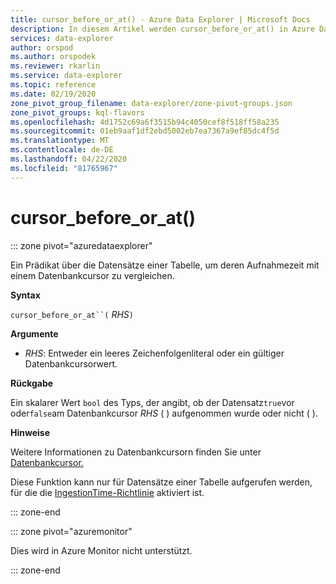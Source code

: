 ```yaml
---
title: cursor_before_or_at() - Azure Data Explorer | Microsoft Docs
description: In diesem Artikel werden cursor_before_or_at() in Azure Data Explorer beschrieben.
services: data-explorer
author: orspod
ms.author: orspodek
ms.reviewer: rkarlin
ms.service: data-explorer
ms.topic: reference
ms.date: 02/19/2020
zone_pivot_group_filename: data-explorer/zone-pivot-groups.json
zone_pivot_groups: kql-flavors
ms.openlocfilehash: 4d1752c69a6f3515b94c4050cef8f518ff58a235
ms.sourcegitcommit: 01eb9aaf1df2ebd5002eb7ea7367a9ef85dc4f5d
ms.translationtype: MT
ms.contentlocale: de-DE
ms.lasthandoff: 04/22/2020
ms.locfileid: "81765967"
---
```

# <a name="cursor_before_or_at"></a>cursor_before_or_at()

::: zone pivot="azuredataexplorer"

Ein Prädikat über die Datensätze einer Tabelle, um deren Aufnahmezeit mit einem Datenbankcursor zu vergleichen.

**Syntax**

`cursor_before_or_at``(` *RHS*`)`

**Argumente**

* *RHS*: Entweder ein leeres Zeichenfolgenliteral oder ein gültiger Datenbankcursorwert.

**Rückgabe**

Ein skalarer Wert `bool` des Typs, der angibt, ob der Datensatz`true`vor oder`false`am Datenbankcursor *RHS* ( ) aufgenommen wurde oder nicht ( ).

**Hinweise**

Weitere Informationen zu Datenbankcursorn finden Sie unter [Datenbankcursor.](../management/databasecursor.md)

Diese Funktion kann nur für Datensätze einer Tabelle aufgerufen werden, für die die [IngestionTime-Richtlinie](../management/ingestiontimepolicy.md) aktiviert ist.

::: zone-end

::: zone pivot="azuremonitor"

Dies wird in Azure Monitor nicht unterstützt.

::: zone-end
